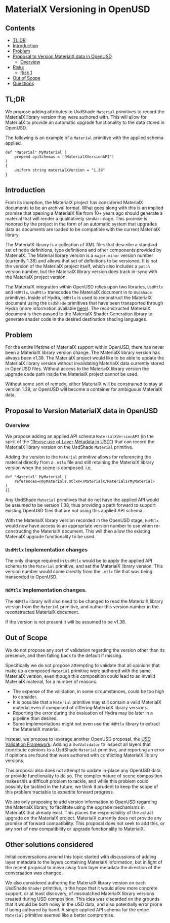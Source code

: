 # MaterialX Versioning in OpenUSD

## Contents
- [TL;DR](#tldr)
- [Introduction](#introduction)
- [Problem](#problem)
- [Proposal to Version MaterialX data in OpenUSD](#proposal-to-version-materialx-data-in-openusd)
    - [Overview](#overview) 
- [Risks](#risks)
    - [Risk 1](#risk_1)
- [Out of Scope](#out-of-scope)
- [Questions](#questions)

## TL;DR
We propose adding attributes to UsdShade `Material` primitives to record the MaterialX library version they were authored
with. This will allow for MaterialX to provide an automatic upgrade functionality to the data stored in OpenUSD.

The following is an example of a `Material` primitive with the applied schema applied.
```
def "Material" MyMaterial ( 
    prepend apiSchemas = ["MaterialXVersionAPI"]
)
{
    uniform string materialXVersion = "1.39"
}
```

## Introduction
From its inception, the MaterialX project has considered MaterialX documents to be an archival format.  What goes along 
with this is an implied promise that opening a MaterialX file from 10+ years ago should generate a material that will 
render a qualitatively similar image.  This promise is honored by the project in the form of an automatic system that 
upgrades data as documents are loaded to be compatible with the current MaterialX library.

The MaterialX library is a collection of XML files that describe a standard set of node definitions, type definitions and 
other components provided by MaterialX.  The Material library version is a `major.minor` version number (currently 1.38) 
and allows that set of definitions to be versioned.  It is not the version of the MaterialX project itself, which also 
includes a `patch` version number, but the MaterialX library version does track in-sync with the MaterialX project version.

The MaterialX integration within OpenUSD relies upon two libraries, `UsdMtlx` and `HdMtlx`. `UsdMtlx` transcodes the 
MaterialX document in to `UsdShade` primitives. Inside of Hydra, `HdMtlx` is used to reconstruct the
MaterialX document using the `UsdShade` primitives that have been transported through Hydra (more information 
available [here](https://openusd.org/release/api/_page__material_x__in__hydra__u_s_d.html)). The reconstructed MaterialX 
document is then passed to the MaterialX Shader Generation library to generate shader code in the desired destination
shading languages.

## Problem
For the entire lifetime of MaterialX support within OpenUSD, there has never been a MaterialX library version change. The 
MaterialX library version has always been v1.38. The MaterialX project would like to be able to update the MaterialX 
library version without invalidating MaterialX data currently stored in OpenUSD files. Without access to the MaterialX 
library version the upgrade code path inside the MaterialX project cannot be used.

Without some sort of remedy, either MaterialX will be constrained to stay at version 1.38, or OpenUSD will become a 
container for ambiguous MaterialX data.  

## Proposal to Version MaterialX data in OpenUSD
### Overview
We propose adding an applied API schema `MaterialXVersionAPI` (in the spirit of the 
["Revise use of Layer Metadata in USD"](https://github.com/PixarAnimationStudios/OpenUSD-proposals/blob/main/proposals/revise_use_of_layer_metadata/README.md)) 
that can record the MaterialX library version on the UsdShade `Material` primitive.  

Adding the version to the `Material` primitive allows for referencing the material directly from a `.mtlx` file and 
still retaining the MaterialX library version when the scene is composed. i.e.
```
def "Material" MyMaterial (
    references=@myMaterials.mtlx@</MaterialX/Materials/MyMaterial>
)
{}
```

Any UsdShade `Material` primitives that do not have the applied API would be assumed to be version 1.38, thus providing a 
path forward to support existing OpenUSD files that are not using this applied API schema.

With the MaterialX library version recorded in the OpenUSD stage, `HdMtlx` would now have access to an appropriate 
version number to use when re-constructing the MaterialX document. This will then allow the existing MaterialX upgrade 
functionality to be used.

### `UsdMtlx` Implementation changes

The only change required in `UsdMtlx` would be to apply the applied API schema to the `Material` primitive, and set the
MaterialX library version.  This version number would come directly from the `.mtlx` file that was being transcoded to 
OpenUSD.

### `HdMtlx` Implementation changes.

The `HdMtlx` library will also need to be changed to read the MaterialX library version from the `Material` primitive, 
and author this version number in the reconstructed MaterialX document.

If the version is not present it will be assumed to be v1.38. 

## Out of Scope
We do not propose any sort of validation regarding the version other than its presence, and then falling back
to the default if missing. 

Specifically we do not propose attempting to validate that all opinions that make up a composed
`Material` primitive were authored with the same MaterialX version, even though this composition could lead to an
invalid MaterialX material, for a number of reasons.
* The expense of the validation, in some circumstances, could be too high to consider.
* It is possible that a `Material` primitive may still contain a valid MaterialX material even if composed of differing
  MaterialX library versions.
* Reporting the error during the evaluation of Hydra may be later in a pipeline than desired.
* Some implementations might not even use the `HdMtlx` library to extract the MaterialX material.

Instead, we propose to leverage another OpenUSD proposal, the [USD Validation Framework](https://github.com/PixarAnimationStudios/OpenUSD-proposals/tree/main/proposals/usd-validation-framework). Adding a `UsdValidator` to
inspect all layers that contribute opinions to a UsdShade `Material` primitive, and reporting an error if opinions are
found that were authored with conflicting MaterialX library versions.

This proposal also does not attempt to update in-place any OpenUSD data, or provide functionality to do so. The complex 
nature of scene composition makes this a difficult problem to tackle, and while this problem could possibly be tackled 
in the future, we think it prudent to keep the scope of this problem tractable to expedite forward progress.

We are only proposing to add version information to OpenUSD regarding the MaterialX library, to facilitate using the upgrade
mechanisms in MaterialX that already exist. This places the responsibility of the actual upgrade on the MaterialX project.
MaterialX currently does not provide any promise of forward compatibility. This proposal does not seek to add this, or 
any sort of new compatibility or upgrade functionality to MaterialX.

## Other solutions considered

Initial conversations around this topic started with discussions of adding layer metadata to the layers containing 
MaterialX information, but in light of the recent proposal to move away from layer metadata the direction of the 
conversation was changed.

We also considered authoring the MaterialX library version on each UsdShade `Shader` primitive, in the hope that it 
would allow more concrete support, or at least discovery, of mismatched MaterialX library versions created during USD 
composition.  This idea was discarded on the grounds that it would be both noisy in the USD data, and also potentially 
error prone if being authored by hand. A single applied API schema for the entire `Material` primitive seemed like a 
better compromise.
